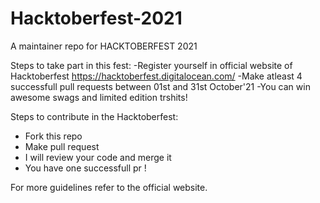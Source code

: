 # Hacktoberfest-2021
A maintainer repo for HACKTOBERFEST 2021

Steps to take part in this fest:
-Register yourself in official website of Hacktoberfest  https://hacktoberfest.digitalocean.com/
-Make atleast 4 successfull pull requests between 01st and 31st October'21
-You can win awesome swags and limited edition trshits!


Steps to contribute in the Hacktoberfest:
- Fork this repo
- Make pull request 
- I will review your code and merge it 
- You have one successfull pr !

For more guidelines refer to the official website.
